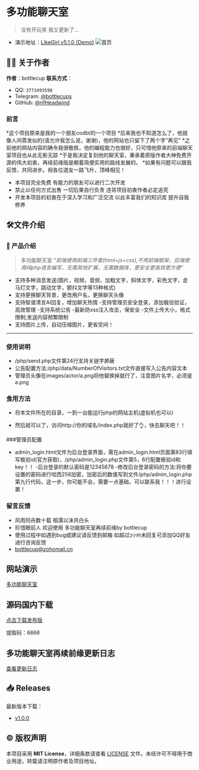 # 多功能聊天室

> 没有开玩笑 我又更新了...

- 演示地址：[LikeGirl v5.1.0 (Demo)](https://lovey.kikiw.cn)
  ![首页](https://img.gejiba.com/images/15eee53f2c5653ffaf9612ad37202252.png)

## 👨‍💻 关于作者
**作者**：bottlecup
**联系方式**：  
- QQ: `3773493590`  
- Telegram: [@bottlecups](https://t.me/bottlecups)  
- GitHub: [@nfHeadwind](https://github.com/nfHeadwind)  

### 前言
*这个项目原来是我的一个朋友codbt的一个项目
*后来我也不知道怎么了，他就像人间蒸发似的(请允许我怎么说，谢谢)，他的网站也只留下了两个字"再见"
*之前他的网站内容的确令我很敬佩，他的编程能力也很好，只可惜他原来的前端聊天室项目也从此无影无踪
*于是我决定复刻他的聊天室，秉承着原版作者大神免费开源的伟大初衷，再续前缘版是朝着简便实用的路线发展的。
*如果有问题可以跟我反馈，共同进步。祝各位道友一路飞升，顶峰相见！
* 本项目完全免费 有能力的朋友可以进行二次开发
* 禁止以任何方式出售 一切后果自行负责 违背项目初衷作者必定追究
* 开发本项目的初衷在于深入学习和广泛交流 以此丰富我们的知识库 提升自我修养

## 🛠️文件介绍

### 📌 产品介绍

> 多功能聊天室 
> *“前端使用前端三件套(html+js+css),不用前端框架，后端使用纯php语言编写，无需其他扩展，无需数据库，更安全更高效更方便”*  
- 支持多种消息发送(图片，视频，音频，加粗文字，斜体文字，彩色文字，走马灯文字，跳动文字，颤抖文字等13种格式)
- 支持更换聊天背景，更改用户名，更换聊天头像
- 支持智谱清言AI回复，增加聊天热情
-支持管理员安全登录，添加极验验证，高效管理
-支持系统公告
-最新防xss注入攻击，保安全
-文件上传大小，格式限制;发送内容频繁限制
- 支持图片上传，自动压缩图片，更省空间！
------------

### 使用说明

- /php/send.php文件第24行支持关链字屏蔽
- 公告配置方法:/php/data/NumberOfVisitors.txt文件直接写入公告内容文本
- 管理员头像在images/actor/a.png将他替换掉就行了，注意图片名字，必须是a.png
### 食用方法

- 将本文件所在的目录，一到一台能运行php的网站主机(虚拟机也可以)
* 然后就可以了，访问http://你的域名/index.php就好了👌，快去聊天吧！！

###管理员配置
- admin_login.html文件为后台登录界面，需在admin_login.html页面第83行填写极验id(官方获取)，/php/admin_login.php文件第5，6行配置极验id和key！！
-后台登录的默认密码是12345678
-修改后台登录密码的方法:将你要设置的密码进行哈西256加密，加密后的数值写到文件/php/admin_login.php第九行代码，这一步，你可能不会，需要一点基础，可以联系我！！！进行设置！

### 留言反馈

- 风雨同舟数十载 相濡以沫共白头
- 珍惜眼前人 欢迎使用 多功能聊天室再续前缘by bottlecup
- 使用过程中如遇到bug或建议请反馈到邮箱 如超过`2小时`未回复可添加QQ好友进行咨询反馈
- bottlecup@zohomail.cn

## 网站演示

[多功能聊天室](https://wwdd.lanzoue.com/b01kyo7na)


## 源码国内下载

[点击下载发布版](https://wwdd.lanzoue.com/b01kyo7na)

提取码：6666


## 多功能聊天室再续前缘更新日志

[查看更新日志](/UPDATE.md)


## 📥 Releases  
最新版本下载：  
- [v1.0.0](https://github.com/你的用户名/仓库名/releases/tag/v1.0.0)  

## ©️ 版权声明  
本项目采用 **MIT License**，详细条款请查看 [LICENSE](LICENSE) 文件。未经许可不得用于商业用途，转载请注明原作者及项目地址。